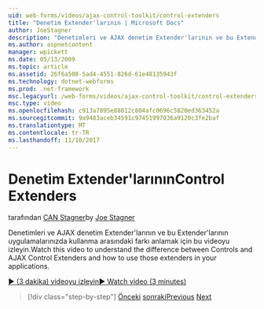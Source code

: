 ```yaml
---
uid: web-forms/videos/ajax-control-toolkit/control-extenders
title: "Denetim Extender'larının | Microsoft Docs"
author: JoeStagner
description: "Denetimleri ve AJAX denetim Extender'larının ve bu Extender'larının uygulamalarınızda kullanma arasındaki farkı anlamak için bu videoyu izleyin."
ms.author: aspnetcontent
manager: wpickett
ms.date: 05/13/2009
ms.topic: article
ms.assetid: 26f6a508-5ad4-4551-826d-61e48135943f
ms.technology: dotnet-webforms
ms.prod: .net-framework
msc.legacyurl: /web-forms/videos/ajax-control-toolkit/control-extenders
msc.type: video
ms.openlocfilehash: c913a7895e88812c804afc0696c5820ed363452a
ms.sourcegitcommit: 9a9483aceb34591c97451997036a9120c3fe2baf
ms.translationtype: MT
ms.contentlocale: tr-TR
ms.lasthandoff: 11/10/2017
---
```

<a name="control-extenders"></a><span data-ttu-id="d2625-103">Denetim Extender'larının</span><span class="sxs-lookup"><span data-stu-id="d2625-103">Control Extenders</span></span>
====================
<span data-ttu-id="d2625-104">tarafından [CAN Stagner](https://github.com/JoeStagner)</span><span class="sxs-lookup"><span data-stu-id="d2625-104">by [Joe Stagner](https://github.com/JoeStagner)</span></span>

<span data-ttu-id="d2625-105">Denetimleri ve AJAX denetim Extender'larının ve bu Extender'larının uygulamalarınızda kullanma arasındaki farkı anlamak için bu videoyu izleyin.</span><span class="sxs-lookup"><span data-stu-id="d2625-105">Watch this video to understand the difference between Controls and AJAX Control Extenders and how to use those extenders in your applications.</span></span>

[<span data-ttu-id="d2625-106">&#9654; (3 dakika) videoyu izleyin</span><span class="sxs-lookup"><span data-stu-id="d2625-106">&#9654; Watch video (3 minutes)</span></span>](https://channel9.msdn.com/Blogs/ASP-NET-Site-Videos/control-extenders)

>[!div class="step-by-step"]
<span data-ttu-id="d2625-107">[Önceki](utilize-the-ajax-rating-control-in-the-aspnet-toolkit.md)
[sonraki](color-picker.md)</span><span class="sxs-lookup"><span data-stu-id="d2625-107">[Previous](utilize-the-ajax-rating-control-in-the-aspnet-toolkit.md)
[Next](color-picker.md)</span></span>
